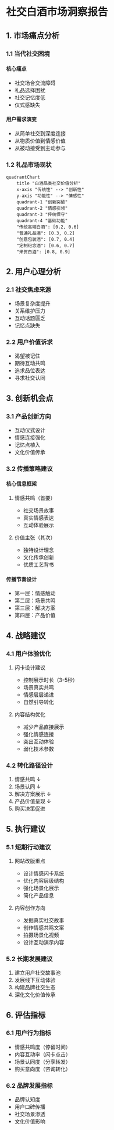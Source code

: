 # 社交白酒市场洞察报告

## 1. 市场痛点分析

### 1.1 当代社交困境

#### 核心痛点
- 社交场合交流障碍
- 礼品选择困扰
- 社交记忆度低
- 仪式感缺失

#### 用户需求演变
- 从简单社交到深度连接
- 从物质价值到情感价值
- 从被动接受到主动参与

### 1.2 礼品市场现状

```mermaid
quadrantChart
    title "白酒品类社交价值分析"
    x-axis "传统性" --> "创新性"
    y-axis "功能性" --> "情感性"
    quadrant-1 "创新突破"
    quadrant-2 "情感引领"
    quadrant-3 "传统保守"
    quadrant-4 "基础功能"
    "传统高端白酒": [0.2, 0.6]
    "普通礼品酒": [0.3, 0.2]
    "创意包装酒": [0.7, 0.4]
    "定制纪念酒": [0.6, 0.7]
    "来贺白酒": [0.8, 0.9]
```

## 2. 用户心理分析

### 2.1 社交焦虑来源
- 场景复杂度提升
- 关系维护压力
- 互动话题匮乏
- 记忆点缺失

### 2.2 用户价值诉求
- 渴望被记住
- 期待互动共鸣
- 追求品位表达
- 寻求社交认同

## 3. 创新机会点

### 3.1 产品创新方向
- 互动仪式设计
- 情感连接强化
- 记忆点植入
- 文化价值传承

### 3.2 传播策略建议

#### 核心信息框架
1. 情感共鸣（首要）
   - 社交场景故事
   - 真实情感表达
   - 互动体验展示

2. 价值主张（其次）
   - 独特设计理念
   - 文化传承创新
   - 优质工艺背书

#### 传播节奏设计
- 第一层：情感触动
- 第二层：场景共鸣
- 第三层：解决方案
- 第四层：产品价值

## 4. 战略建议

### 4.1 用户体验优化
1. 闪卡设计建议
   - 控制展示时长（3-5秒）
   - 场景真实共鸣
   - 情感层层递进
   - 自然引导转化

2. 内容结构优化
   - 减少产品直接展示
   - 强化情感连接
   - 突出互动体验
   - 弱化技术参数

### 4.2 转化路径设计
1. 情感共鸣
   ↓
2. 场景认同
   ↓
3. 解决方案展示
   ↓
4. 产品价值呈现
   ↓
5. 购买决策促进

## 5. 执行建议

### 5.1 短期行动建议
1. 网站改版重点
   - 设计情感闪卡系统
   - 优化内容层级结构
   - 强化场景化展示
   - 简化产品信息

2. 内容创作方向
   - 发掘真实社交故事
   - 创作情感共鸣文案
   - 拍摄场景化视频
   - 设计互动演示内容

### 5.2 长期发展建议
1. 建立用户社交故事池
2. 发展线下互动体验
3. 构建品牌社交生态
4. 深化文化价值传承

## 6. 评估指标

### 6.1 用户行为指标
- 情感共鸣度（停留时间）
- 内容互动率（闪卡点击）
- 场景认同度（分享转发）
- 购买意向度（咨询转化）

### 6.2 品牌发展指标
- 品牌认知度
- 用户口碑传播
- 社交场景渗透
- 文化价值影响